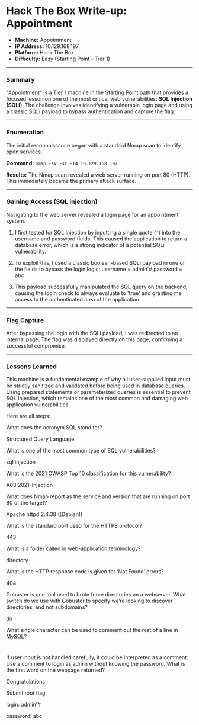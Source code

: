 # Hack The Box Write-up: Appointment

- **Machine:** Appointment
- **IP Address:** 10.129.168.197
- **Platform:** Hack The Box
- **Difficulty:** Easy (Starting Point - Tier 1)

---

### Summary

"Appointment" is a Tier 1 machine in the Starting Point path that provides a focused lesson on one of the most critical web vulnerabilities: **SQL Injection (SQLi)**. The challenge involves identifying a vulnerable login page and using a classic SQLi payload to bypass authentication and capture the flag.

---

### Enumeration

The initial reconnaissance began with a standard Nmap scan to identify open services.

**Command:**
`nmap -sV -sC -T4 10.129.168.197`

**Results:**
The Nmap scan revealed a web server running on port 80 (HTTP). This immediately became the primary attack surface.

---

### Gaining Access (SQL Injection)

Navigating to the web server revealed a login page for an appointment system.

1.  I first tested for SQL Injection by inputting a single quote (`'`) into the username and password fields. This caused the application to return a database error, which is a strong indicator of a potential SQLi vulnerability.

2.  To exploit this, I used a classic boolean-based SQLi payload in one of the fields to bypass the login logic:
    username = admin'#
    password = abc

3.  This payload successfully manipulated the SQL query on the backend, causing the login check to always evaluate to 'true' and granting me access to the authenticated area of the application.

---

### Flag Capture

After bypassing the login with the SQLi payload, I was redirected to an internal page. The flag was displayed directly on this page, confirming a successful compromise.

---

### Lessons Learned

This machine is a fundamental example of why all user-supplied input must be strictly sanitized and validated before being used in database queries. Using prepared statements or parameterized queries is essential to prevent SQL Injection, which remains one of the most common and damaging web application vulnerabilities.

Here are all steps:

What does the acronym SQL stand for?

Structured Query Language

What is one of the most common type of SQL vulnerabilities?

sql injection

What is the 2021 OWASP Top 10 classification for this vulnerability?

A03:2021-Injection

What does Nmap report as the service and version that are running on port 80 of the target?

Apache httpd 2.4.38 ((Debian))

What is the standard port used for the HTTPS protocol?

443

What is a folder called in web-application terminology?

directory

What is the HTTP response code is given for ‘Not Found’ errors?

404

Gobuster is one tool used to brute force directories on a webserver. What switch do we use with Gobuster to specify we’re looking to discover directories, and not subdomains?

dir

What single character can be used to comment out the rest of a line in MySQL?

#

If user input is not handled carefully, it could be interpreted as a comment. Use a comment to login as admin without knowing the password. What is the first word on the webpage returned?

Congratulations

Submit root flag

login: admin'#

password: abc
